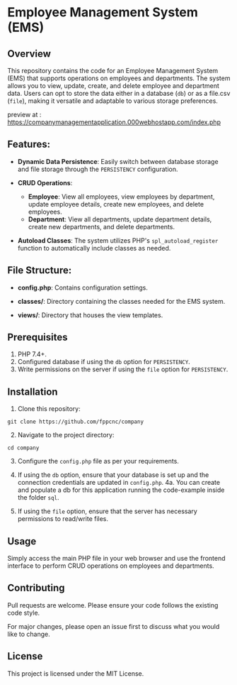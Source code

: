 # Employee Management System (EMS)

## Overview

This repository contains the code for an Employee Management System (EMS) that supports operations on employees and departments. The system allows you to view, update, create, and delete employee and department data. Users can opt to store the data either in a database (`db`) or as a file.csv (`file`), making it versatile and adaptable to various storage preferences.

preview at : https://companymanagementapplication.000webhostapp.com/index.php

## Features:

- **Dynamic Data Persistence**: Easily switch between database storage and file storage through the `PERSISTENCY` configuration.
  
- **CRUD Operations**:
  - **Employee**: View all employees, view employees by department, update employee details, create new employees, and delete employees.
  - **Department**: View all departments, update department details, create new departments, and delete departments.

- **Autoload Classes**: The system utilizes PHP's `spl_autoload_register` function to automatically include classes as needed.

## File Structure:

- **config.php**: Contains configuration settings.
  
- **classes/**: Directory containing the classes needed for the EMS system.
  
- **views/**: Directory that houses the view templates.

## Prerequisites

1. PHP 7.4+.
2. Configured database if using the `db` option for `PERSISTENCY`.
3. Write permissions on the server if using the `file` option for `PERSISTENCY`.

## Installation

1. Clone this repository: 
```
git clone https://github.com/fppcnc/company
```
2. Navigate to the project directory:
```
cd company
```
3. Configure the `config.php` file as per your requirements.

4. If using the `db` option, ensure that your database is set up and the connection credentials are updated in `config.php`. 
   4a. You can create and populate a db for this application running the code-example inside the folder `sql`.

5. If using the `file` option, ensure that the server has necessary permissions to read/write files.

## Usage

Simply access the main PHP file in your web browser and use the frontend interface to perform CRUD operations on employees and departments.

## Contributing

Pull requests are welcome. Please ensure your code follows the existing code style.

For major changes, please open an issue first to discuss what you would like to change.

## License

This project is licensed under the MIT License.
